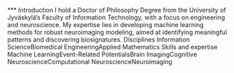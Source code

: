 *** Introduction
I hold a Doctor of Philosophy Degree from the University of Jyväskylä’s Faculty of Information Technology, with a focus on engineering and neuroscience. My expertise lies in developing machine learning methods for robust neuroimaging modeling, aimed at identifying meaningful patterns and discovering biosignatures.
Disciplines
Information ScienceBiomedical EngineeringApplied Mathematics
Skills and expertise
Machine LearningEvent-Related PotentialsBrain ImagingCognitive NeuroscienceComputational NeuroscienceNeuroimaging
